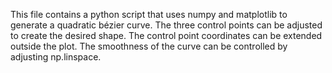 This file contains a python script that uses numpy and matplotlib to generate a quadratic bézier curve. 
The three control points can be adjusted to create the desired shape. The control point coordinates can be extended outside the plot. 
The smoothness of the curve can be controlled by adjusting np.linspace. 
